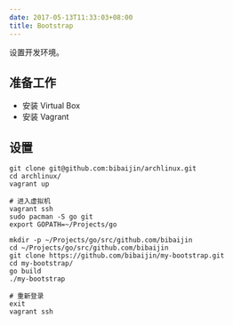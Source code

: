 ```yaml
---
date: 2017-05-13T11:33:03+08:00
title: Bootstrap
---
```


设置开发环境。

## 准备工作

- 安装 Virtual Box
- 安装 Vagrant

## 设置

```
git clone git@github.com:bibaijin/archlinux.git
cd archlinux/
vagrant up

# 进入虚拟机
vagrant ssh
sudo pacman -S go git
export GOPATH=~/Projects/go

mkdir -p ~/Projects/go/src/github.com/bibaijin
cd ~/Projects/go/src/github.com/bibaijin
git clone https://github.com/bibaijin/my-bootstrap.git
cd my-bootstrap/
go build
./my-bootstrap

# 重新登录
exit
vagrant ssh
```
